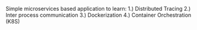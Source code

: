 Simple microservices based application to learn:
1.) Distributed Tracing
2.) Inter process communication
3.) Dockerization
4.) Container Orchestration (K8S)
